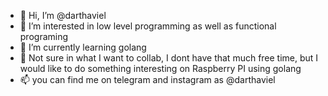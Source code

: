 - 👋 Hi, I’m @darthaviel
- 👀 I’m interested in low level programming as well as functional programing 
- 🌱 I’m currently learning golang
- 💞️ Not sure in what I want to collab, I dont have that much free time, but I would like to do something interesting on Raspberry PI using golang
- 📫 you can find me on telegram and instagram as @darthaviel

<!---
darthaviel/darthaviel is a ✨ special ✨ repository because its `README.md` (this file) appears on your GitHub profile.
You can click the Preview link to take a look at your changes.
--->
